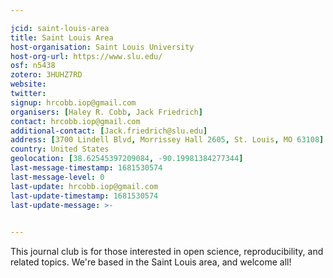 ```yaml
---

jcid: saint-louis-area
title: Saint Louis Area
host-organisation: Saint Louis University
host-org-url: https://www.slu.edu/
osf: n5438
zotero: 3HUHZ7RD
website: 
twitter: 
signup: hrcobb.iop@gmail.com
organisers: [Haley R. Cobb, Jack Friedrich]
contact: hrcobb.iop@gmail.com
additional-contact: [Jack.friedrich@slu.edu]
address: [3700 Lindell Blvd, Morrissey Hall 2605, St. Louis, MO 63108]
country: United States
geolocation: [38.62545397209084, -90.19981384277344]
last-message-timestamp: 1681530574
last-message-level: 0
last-update: hrcobb.iop@gmail.com
last-update-timestamp: 1681530574
last-update-message: >-
  

---
```


This journal club is for those interested in open science, reproducibility, and related topics. We're based in the Saint Louis area, and welcome all!
